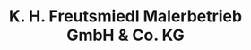 ---
title: "K. H. Freutsmiedl Malerbetrieb GmbH & Co. KG"
url: /altenmarkt-an-der-alz/k-h-freutsmiedl-malerbetrieb-gmbh-und-co-kg/
shop: Farben
---